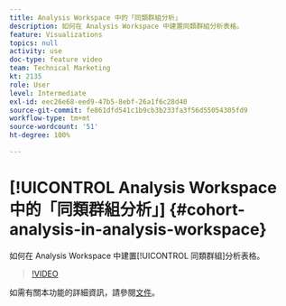 ```yaml
---
title: Analysis Workspace 中的「同類群組分析」
description: 如何在 Analysis Workspace 中建置同類群組分析表格。
feature: Visualizations
topics: null
activity: use
doc-type: feature video
team: Technical Marketing
kt: 2135
role: User
level: Intermediate
exl-id: eec26e68-eed9-47b5-8ebf-26a1f6c28d40
source-git-commit: fe861dfd541c1b9cb3b233fa3f56d55054305fd9
workflow-type: tm+mt
source-wordcount: '51'
ht-degree: 100%

---
```


# [!UICONTROL Analysis Workspace 中的「同類群組分析」] {#cohort-analysis-in-analysis-workspace}

如何在 Analysis Workspace 中建置[!UICONTROL 同類群組]分析表格。

>[!VIDEO](https://video.tv.adobe.com/v/23990/?quality=12)

如需有關本功能的詳細資訊，請參閱[文件](https://experienceleague.adobe.com/docs/analytics/analyze/analysis-workspace/visualizations/cohort-table/cohort-analysis.html?lang=zh-Hant)。
